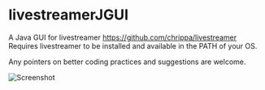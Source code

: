 livestreamerJGUI
================

A Java GUI for livestreamer https://github.com/chrippa/livestreamer  
Requires livestreamer to be installed and available in the PATH of your OS.

Any pointers on better coding practices and suggestions are welcome.

![Screenshot](http://i.imgur.com/Zu5DAAM.png)
